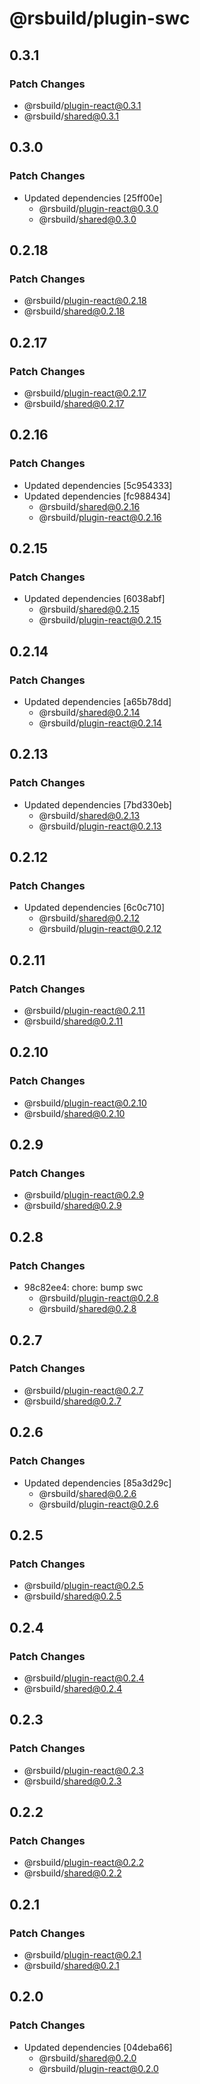 # @rsbuild/plugin-swc

## 0.3.1

### Patch Changes

- @rsbuild/plugin-react@0.3.1
- @rsbuild/shared@0.3.1

## 0.3.0

### Patch Changes

- Updated dependencies [25ff00e]
  - @rsbuild/plugin-react@0.3.0
  - @rsbuild/shared@0.3.0

## 0.2.18

### Patch Changes

- @rsbuild/plugin-react@0.2.18
- @rsbuild/shared@0.2.18

## 0.2.17

### Patch Changes

- @rsbuild/plugin-react@0.2.17
- @rsbuild/shared@0.2.17

## 0.2.16

### Patch Changes

- Updated dependencies [5c954333]
- Updated dependencies [fc988434]
  - @rsbuild/shared@0.2.16
  - @rsbuild/plugin-react@0.2.16

## 0.2.15

### Patch Changes

- Updated dependencies [6038abf]
  - @rsbuild/shared@0.2.15
  - @rsbuild/plugin-react@0.2.15

## 0.2.14

### Patch Changes

- Updated dependencies [a65b78dd]
  - @rsbuild/shared@0.2.14
  - @rsbuild/plugin-react@0.2.14

## 0.2.13

### Patch Changes

- Updated dependencies [7bd330eb]
  - @rsbuild/shared@0.2.13
  - @rsbuild/plugin-react@0.2.13

## 0.2.12

### Patch Changes

- Updated dependencies [6c0c710]
  - @rsbuild/shared@0.2.12
  - @rsbuild/plugin-react@0.2.12

## 0.2.11

### Patch Changes

- @rsbuild/plugin-react@0.2.11
- @rsbuild/shared@0.2.11

## 0.2.10

### Patch Changes

- @rsbuild/plugin-react@0.2.10
- @rsbuild/shared@0.2.10

## 0.2.9

### Patch Changes

- @rsbuild/plugin-react@0.2.9
- @rsbuild/shared@0.2.9

## 0.2.8

### Patch Changes

- 98c82ee4: chore: bump swc
  - @rsbuild/plugin-react@0.2.8
  - @rsbuild/shared@0.2.8

## 0.2.7

### Patch Changes

- @rsbuild/plugin-react@0.2.7
- @rsbuild/shared@0.2.7

## 0.2.6

### Patch Changes

- Updated dependencies [85a3d29c]
  - @rsbuild/shared@0.2.6
  - @rsbuild/plugin-react@0.2.6

## 0.2.5

### Patch Changes

- @rsbuild/plugin-react@0.2.5
- @rsbuild/shared@0.2.5

## 0.2.4

### Patch Changes

- @rsbuild/plugin-react@0.2.4
- @rsbuild/shared@0.2.4

## 0.2.3

### Patch Changes

- @rsbuild/plugin-react@0.2.3
- @rsbuild/shared@0.2.3

## 0.2.2

### Patch Changes

- @rsbuild/plugin-react@0.2.2
- @rsbuild/shared@0.2.2

## 0.2.1

### Patch Changes

- @rsbuild/plugin-react@0.2.1
- @rsbuild/shared@0.2.1

## 0.2.0

### Patch Changes

- Updated dependencies [04deba66]
  - @rsbuild/shared@0.2.0
  - @rsbuild/plugin-react@0.2.0
